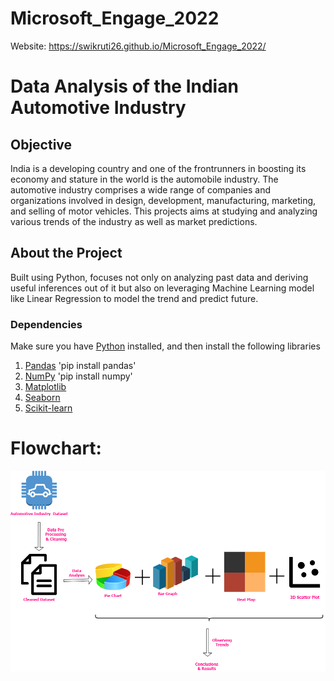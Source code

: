 # Microsoft_Engage_2022

Website: https://swikruti26.github.io/Microsoft_Engage_2022/

# Data Analysis of the Indian Automotive Industry 

## Objective
India is a developing country and one of the frontrunners in boosting its economy and stature in the world is the automobile industry. The automotive industry comprises a wide range of companies and organizations involved in design, development, manufacturing, marketing, and selling of motor vehicles. This projects aims at studying and analyzing various trends of the industry as well as market predictions.

## About the Project
Built using Python, focuses not only on analyzing past data and deriving useful inferences out of it but also on leveraging Machine Learning model like Linear Regression to model the trend and predict future.

### Dependencies
Make sure you have [Python](https://www.python.org/) installed, 
and then install the following libraries 
1. [Pandas](https://pandas.pydata.org/docs/getting_started/install.html) 
'pip install pandas'
2. [NumPy](https://numpy.org/)
'pip install numpy'
3. [Matplotlib](https://matplotlib.org/)
4. [Seaborn](https://seaborn.pydata.org/)
5. [Scikit-learn](https://scikit-learn.org/stable/)


# Flowchart:
![](flowchart.png)


